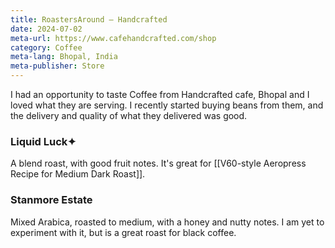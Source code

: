 ```yaml
---
title: RoastersAround — Handcrafted
date: 2024-07-02
meta-url: https://www.cafehandcrafted.com/shop
category: Coffee
meta-lang: Bhopal, India
meta-publisher: Store
---
```

I had an opportunity to taste Coffee from Handcrafted cafe, Bhopal and I loved what they are serving. I recently started buying beans from them, and the delivery and quality of what they delivered was good. 
### Liquid Luck✦
A blend roast, with good fruit notes. It's great for [[V60-style Aeropress Recipe for Medium Dark Roast]]. 

### Stanmore Estate
Mixed Arabica, roasted to medium, with a honey and nutty notes. I am yet to experiment with it, but is a great roast for black coffee. 
